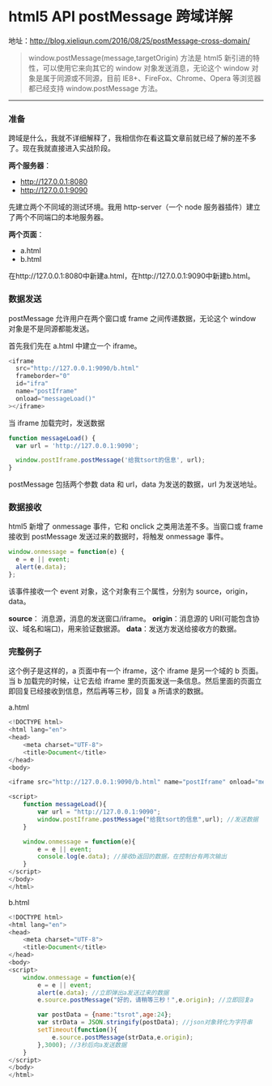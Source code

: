 # html5 API postMessage 跨域详解

地址：http://blog.xieliqun.com/2016/08/25/postMessage-cross-domain/

> window.postMessage(message,targetOrigin) 方法是 html5 新引进的特性，可以使用它来向其它的 window 对象发送消息，无论这个 window 对象是属于同源或不同源，目前 IE8+、FireFox、Chrome、Opera 等浏览器都已经支持 window.postMessage 方法。

---

### 准备

跨域是什么，我就不详细解释了，我相信你在看这篇文章前就已经了解的差不多了。现在我就直接进入实战阶段。

**两个服务器**：

- http://127.0.0.1:8080
- http://127.0.0.1:9090

先建立两个不同域的测试环境。我用 http-server（一个 node 服务器插件）建立了两个不同端口的本地服务器。

**两个页面**：

- a.html
- b.html

在http://127.0.0.1:8080中新建a.html，在http://127.0.0.1:9090中新建b.html。

### 数据发送

postMessage 允许用户在两个窗口或 frame 之间传递数据，无论这个 window 对象是不是同源都能发送。

首先我们先在 a.html 中建立一个 iframe。

```javascript
<iframe
  src="http://127.0.0.1:9090/b.html"
  frameborder="0"
  id="ifra"
  name="postIframe"
  onload="messageLoad()"
></iframe>
```

当 iframe 加载完时，发送数据

```javascript
function messageLoad() {
  var url = 'http://127.0.0.1:9090';

  window.postIframe.postMessage('给我tsort的信息', url);
}
```

postMessage 包括两个参数 data 和 url，data 为发送的数据，url 为发送地址。

### 数据接收

html5 新增了 onmessage 事件，它和 onclick 之类用法差不多。当窗口或 frame 接收到 postMessage 发送过来的数据时，将触发 onmessage 事件。

```javascript
window.onmessage = function(e) {
  e = e || event;
  alert(e.data);
};
```

该事件接收一个 event 对象，这个对象有三个属性，分别为 source，origin，data。

**source**： 消息源，消息的发送窗口/iframe。
**origin**：消息源的 URI(可能包含协议、域名和端口)，用来验证数据源。
**data**：发送方发送给接收方的数据。

### 完整例子

这个例子是这样的，a 页面中有一个 iframe，这个 iframe 是另一个域的 b 页面。当 b 加载完的时候，让它去给 iframe 里的页面发送一条信息。然后里面的页面立即回复已经接收到信息，然后再等三秒，回复 a 所请求的数据。

a.html

```javascript
<!DOCTYPE html>
<html lang="en">
<head>
	<meta charset="UTF-8">
	<title>Document</title>
</head>
<body>

<iframe src="http://127.0.0.1:9090/b.html" name="postIframe" onload="messageLoad()"></iframe>

<script>
	function messageLoad(){
		var url = "http://127.0.0.1:9090";
		window.postIframe.postMessage("给我tsort的信息",url); //发送数据
	}

	window.onmessage = function(e){
		e = e || event;
		console.log(e.data); //接收b返回的数据，在控制台有两次输出
	}
</script>
</body>
</html>
```

b.html

```javascript
<!DOCTYPE html>
<html lang="en">
<head>
	<meta charset="UTF-8">
	<title>Document</title>
</head>
<body>
<script>
	window.onmessage = function(e){
		e = e || event;
		alert(e.data); //立即弹出a发送过来的数据
		e.source.postMessage("好的，请稍等三秒！",e.origin); //立即回复a

		var postData = {name:"tsrot",age:24};
		var strData = JSON.stringify(postData); //json对象转化为字符串
		setTimeout(function(){
			e.source.postMessage(strData,e.origin);
		},3000); //3秒后向a发送数据
	}
</script>
</body>
</html>
```

